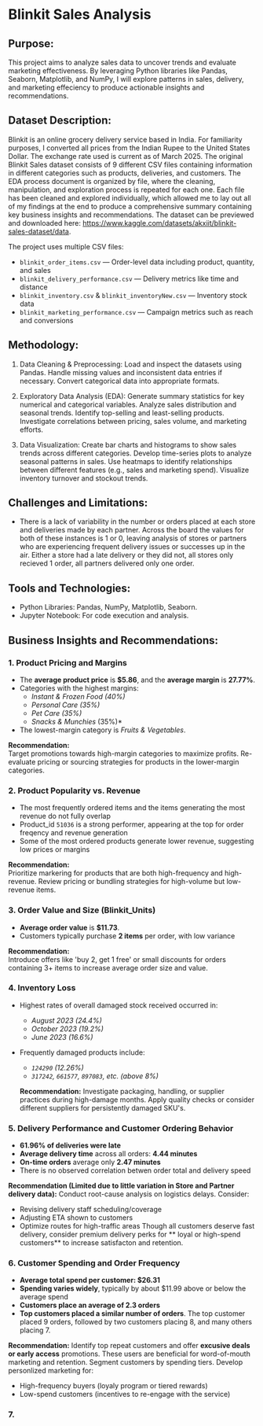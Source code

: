 # Blinkit Sales Analysis

## Purpose:
This project aims to analyze sales data to uncover trends and evaluate marketing effectiveness. By leveraging Python libraries like Pandas, Seaborn, Matplotlib, and NumPy, I will explore patterns in sales, delivery, and marketing effeciency to produce actionable insights and recommendations.

## Dataset Description:
Blinkit is an online grocery delivery service based in India. For familiarity purposes, I converted all prices from the Indian Rupee to the United States Dollar. The exchange rate used is current as of March 2025. The original Blinkit Sales dataset consists of 9 different CSV files containing information in different categories such as products, deliveries, and customers. The EDA process document is organized by file, where the cleaning, manipulation, and exploration process is repeated for each one. Each file has been cleaned and explored individually, which allowed me to lay out all of my findings at the end to produce a comprehensive summary containing key business insights and recommendations. The dataset can be previewed and downloaded here: https://www.kaggle.com/datasets/akxiit/blinkit-sales-dataset/data.

The project uses multiple CSV files:
- `blinkit_order_items.csv` — Order-level data including product, quantity, and sales
- `blinkit_delivery_performance.csv` — Delivery metrics like time and distance
- `blinkit_inventory.csv` & `blinkit_inventoryNew.csv` — Inventory stock data
- `blinkit_marketing_performance.csv` — Campaign metrics such as reach and conversions

## Methodology:
1. Data Cleaning & Preprocessing:
Load and inspect the datasets using Pandas.
Handle missing values and inconsistent data entries if necessary.
Convert categorical data into appropriate formats.

2. Exploratory Data Analysis (EDA):
Generate summary statistics for key numerical and categorical variables.
Analyze sales distribution and seasonal trends.
Identify top-selling and least-selling products.
Investigate correlations between pricing, sales volume, and marketing efforts.

3. Data Visualization:
Create bar charts and histograms to show sales trends across different categories.
Develop time-series plots to analyze seasonal patterns in sales.
Use heatmaps to identify relationships between different features (e.g., sales and marketing spend).
Visualize inventory turnover and stockout trends.

## Challenges and Limitations:
- There is a lack of variability in the number or orders placed at each store and deliveries made by each partner. Across the board the values for both of these instances is 1 or 0, leaving analysis of stores or partners who are experiencing frequent delivery issues or successes up in the air. Either a store had a late delivery or they did not, all stores only recieved 1 order, all partners delivered only one order.

## Tools and Technologies:
- Python Libraries: Pandas, NumPy, Matplotlib, Seaborn.
- Jupyter Notebook: For code execution and analysis.

## Business Insights and Recommendations:

### 1. Product Pricing and Margins
- The **average product price** is **$5.86**, and the **average margin** is **27.77%**.
- Categories with the highest margins:
  - *Instant & Frozen Food (40%)*
  - *Personal Care (35%)*
  - *Pet Care (35%)*
  - *Snacks & Munchies* (35%)*
- The lowest-margin category is *Fruits & Vegetables*.

 **Recommendation:**\
  Target promotions towards high-margin categories to maximize profits. Re-evaluate pricing or sourcing strategies for products in the lower-margin categories.

### 2. Product Popularity vs. Revenue
- The most frequently ordered items and the items generating the most revenue do not fully overlap
- Product_id `51036` is a strong performer, appearing at the top for order freqency and revenue generation
- Some of the most ordered products generate lower revenue, suggesting low prices or margins

 **Recommendation:**\
  Prioritize markering for products that are both high-frequency and high-revenue. Review pricing or bundling strategies for high-volume but low-revenue items.

### 3. Order Value and Size (Blinkit_Units)
- **Average order value** is **$11.73**.
- Customers typically purchase **2 items** per order, with low variance

 **Recommendation:**\
  Introduce offers like 'buy 2, get 1 free' or small discounts for orders containing 3+ items to increase average order size and value.

### 4. Inventory Loss
- Highest rates of overall damaged stock received occurred in:
  - *August 2023 (24.4%)*
  - *October 2023 (19.2%)*
  - *June 2023 (16.6%)*
- Frequently damaged products include:
  - *`124290` (12.26%)*
  - *`317242`, `661577`, `897083`, etc. (above 8%)*
 
   **Recommendation:**
  Investigate packaging, handling, or supplier practices during high-damage months. Apply quality checks or consider different suppliers for persistently damaged SKU's.

### 5. Delivery Performance and Customer Ordering Behavior
- **61.96% of deliveries were late**
- **Average delivery time** across all orders: **4.44 minutes**
- **On-time orders** average only **2.47 minutes**
- There is no observed correlation betwen order total and delivery speed

 **Recommendation (Limited due to little variation in Store and Partner delivery data):**
 Conduct root-cause analysis on logistics delays. Consider:
 - Revising delivery staff scheduling/coverage
 - Adjusting ETA shown to customers
 - Optimize routes for high-traffic areas
Though all customers deserve fast delivery, consider premium delivery perks for ** loyal or high-spend customers** to increase satisfacton and retention.

### 6. Customer Spending and Order Frequency
- **Average total spend per customer: $26.31**
- **Spending varies widely**, typically by about $11.99 above or below the average spend
- **Customers place an average of 2.3 orders**
- **Top customers placed a similar number of orders**. The top customer placed 9 orders, followed by two customers placing 8, and many others placing 7.

 **Recommendation:**
 Identify top repeat customers and offer **excusive deals or early access** promotions. These users are beneficial for word-of-mouth marketing and retention.
 Segment customers by spending tiers. Develop personlized marketing for:
 - High-frequency buyers (loyaly program or tiered rewards)
 - Low-spend customers (incentives to re-engage with the service)

### 7. 
  
